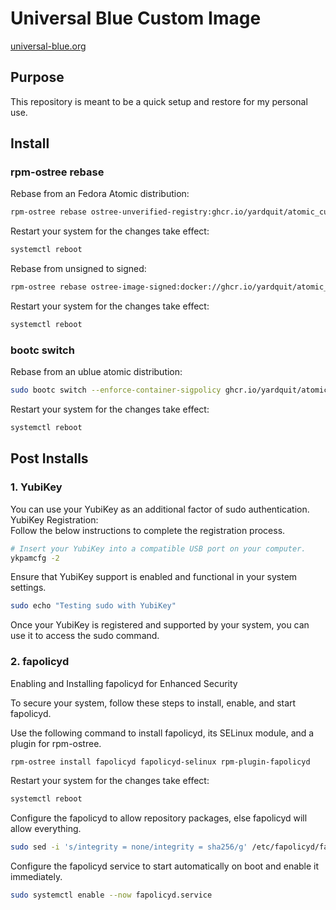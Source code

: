 # Universal Blue Custom Image
[universal-blue.org](https://universal-blue.org/)

## Purpose

This repository is meant to be a quick setup and restore for my personal use.

## Install
### rpm-ostree rebase
Rebase from an Fedora Atomic distribution:
```bash
rpm-ostree rebase ostree-unverified-registry:ghcr.io/yardquit/atomic_custm:latest
```
Restart your system for the changes take effect:
```bash
systemctl reboot
```
Rebase from unsigned to signed:
```bash
rpm-ostree rebase ostree-image-signed:docker://ghcr.io/yardquit/atomic_custm:latest
```
Restart your system for the changes take effect:
```bash
systemctl reboot
```

### bootc switch
Rebase from an ublue atomic distribution:
```bash
sudo bootc switch --enforce-container-sigpolicy ghcr.io/yardquit/atomic_custm:latest
```

Restart your system for the changes take effect:
```bash
systemctl reboot
```

## Post Installs

### 1. YubiKey
You can use your YubiKey as an additional factor of sudo authentication.<br>
YubiKey Registration:<br>
Follow the below instructions to complete the registration process.
```bash
# Insert your YubiKey into a compatible USB port on your computer.
ykpamcfg -2
```
Ensure that YubiKey support is enabled and functional in your system settings.
```bash
sudo echo "Testing sudo with YubiKey"
```
Once your YubiKey is registered and supported by your system, you can use it to access the sudo command. 


### 2. fapolicyd
Enabling and Installing fapolicyd for Enhanced Security  

To secure your system, follow these steps to install, enable, and start fapolicyd.

Use the following command to install fapolicyd, its SELinux module, and a plugin for rpm-ostree.
```bash
rpm-ostree install fapolicyd fapolicyd-selinux rpm-plugin-fapolicyd
```
Restart your system for the changes take effect:
```bash
systemctl reboot
```
Configure the fapolicyd to allow repository packages, else fapolicyd will allow everything.
```bash
sudo sed -i 's/integrity = none/integrity = sha256/g' /etc/fapolicyd/fapolicyd.conf
```
Configure the fapolicyd service to start automatically on boot and enable it immediately.
```bash
sudo systemctl enable --now fapolicyd.service
``` 
